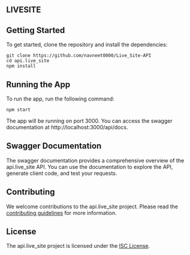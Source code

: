 ## LIVESITE

## Getting Started

To get started, clone the repository and install the dependencies:

```
git clone https://github.com/navneet0000/Live_Site-API
cd api.live_site
npm install
```

## Running the App

To run the app, run the following command:

```
npm start
```

The app will be running on port 3000. You can access the swagger documentation at http://localhost:3000/api/docs.

## Swagger Documentation

The swagger documentation provides a comprehensive overview of the api.live_site API. You can use the documentation to explore the API, generate client code, and test your requests.

## Contributing

We welcome contributions to the api.live_site project. Please read the [contributing guidelines](CONTRIBUTING.md) for more information.

## License

The api.live_site project is licensed under the [ISC License](LICENSE).